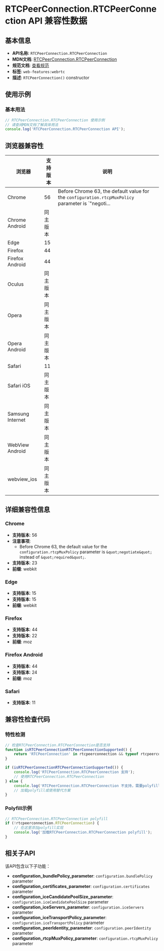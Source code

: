 # RTCPeerConnection.RTCPeerConnection API 兼容性数据

## 基本信息

- **API名称**: `RTCPeerConnection.RTCPeerConnection`
- **MDN文档**: [RTCPeerConnection.RTCPeerConnection](https://developer.mozilla.org/docs/Web/API/RTCPeerConnection/RTCPeerConnection)
- **规范文档**: [查看规范](https://w3c.github.io/webrtc-pc/#dom-peerconnection)
- **标签**: `web-features:webrtc`
- **描述**: `RTCPeerConnection()` constructor

## 使用示例

### 基本用法

```javascript
// RTCPeerConnection.RTCPeerConnection 使用示例
// 请查阅MDN文档了解具体用法
console.log('RTCPeerConnection.RTCPeerConnection API');
```

## 浏览器兼容性

| 浏览器 | 支持版本 | 说明 |
|--------|----------|------|
| Chrome | 56 | Before Chrome 63, the default value for the `configuration.rtcpMuxPolicy` parameter is `&quot;negoti... |
| Chrome Android | 同主版本 |  |
| Edge | 15 |  |
| Firefox | 44 |  |
| Firefox Android | 44 |  |
| Oculus | 同主版本 |  |
| Opera | 同主版本 |  |
| Opera Android | 同主版本 |  |
| Safari | 11 |  |
| Safari iOS | 同主版本 |  |
| Samsung Internet | 同主版本 |  |
| WebView Android | 同主版本 |  |
| webview_ios | 同主版本 |  |

## 详细兼容性信息

### Chrome

- **支持版本**: 56
- **注意事项**:
  - Before Chrome 63, the default value for the `configuration.rtcpMuxPolicy` parameter is `&quot;negotiate&quot;` instead of `&quot;required&quot;`.
- **支持版本**: 23
- **前缀**: webkit

### Edge

- **支持版本**: 15
- **支持版本**: 15
- **前缀**: webkit

### Firefox

- **支持版本**: 44
- **支持版本**: 22
- **前缀**: moz

### Firefox Android

- **支持版本**: 44
- **支持版本**: 24
- **前缀**: moz

### Safari

- **支持版本**: 11

## 兼容性检查代码

### 特性检测

```javascript
// 检查RTCPeerConnection.RTCPeerConnection是否支持
function isRTCPeerConnectionRTCPeerConnectionSupported() {
    return 'RTCPeerConnection' in rtcpeerconnection && typeof rtcpeerconnection.RTCPeerConnection === 'function';
}

if (isRTCPeerConnectionRTCPeerConnectionSupported()) {
    console.log('RTCPeerConnection.RTCPeerConnection 支持');
    // 使用RTCPeerConnection.RTCPeerConnection
} else {
    console.log('RTCPeerConnection.RTCPeerConnection 不支持，需要polyfill');
    // 加载polyfill或使用替代方案
}
```

### Polyfill示例

```javascript
// RTCPeerConnection.RTCPeerConnection polyfill
if (!rtcpeerconnection.RTCPeerConnection) {
    // 在这里添加polyfill实现
    console.log('加载RTCPeerConnection.RTCPeerConnection polyfill');
}
```

## 相关子API

该API包含以下子功能：

- **configuration_bundlePolicy_parameter**: `configuration.bundlePolicy` parameter
- **configuration_certificates_parameter**: `configuration.certificates` parameter
- **configuration_iceCandidatePoolSize_parameter**: `configuration.iceCandidatePoolSize` parameter
- **configuration_iceServers_parameter**: `configuration.iceServers` parameter
- **configuration_iceTransportPolicy_parameter**: `configuration.iceTransportPolicy` parameter
- **configuration_peerIdentity_parameter**: `configuration.peerIdentity` parameter
- **configuration_rtcpMuxPolicy_parameter**: `configuration.rtcpMuxPolicy` parameter

